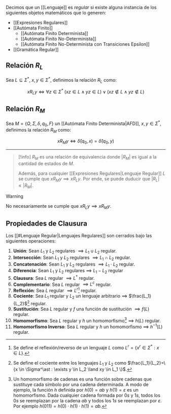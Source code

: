 Decimos que un [[Lenguaje]] es *regular* si existe alguna instancia de los siguientes objetos matemáticos que lo generen:
- [[Expresiones Regulares]]
- [[Autómata Finito]]
	- [[Autómata Finito Determinista]]
	- [[Autómata Finito No-Determinista]]
	- [[Autómata Finito No-Determinista con Transiciones Epsilon]]
- [[Gramática Regular]]

## Relación $R_L$
Sea $L \subseteq \Sigma^\ast,\; x,y \in \Sigma^\ast$, definimos la relación $R_L$ como:

$$x R_{L} y \iff \forall z \in \Sigma^\ast \; (xz \in L \land yz \in L) \lor (xz \notin L \land yz \notin L)$$

## Relación $R_M$
Sea $M=\{Q, \Sigma, \delta, q_0, F\}$ un [[Autómata Finito Determinista|AFD]], $x, y \in \Sigma^\ast$, definimos la relación $R_M$ como:

$$xR_My \iff \hat{\delta}(q_0, x) = \hat{\delta}(q_0, y)$$

***

> [!info]
> $R_M$ es una relación de equivalencia donde $|R_M|$ es igual a la cantidad de estados de $M$.
> 
> Además, para cualquier [[Expresiones Regulares|Lenguaje Regular]] $L$ se cumple que $xR_My \implies xR_Ly$. Por ende, se puede duducir que $|R_L| \leq |R_M|$.

>[!warning]
>No necesariamente se cumple que $xR_Ly \implies xR_My$.

## Propiedades de Clausura
Los [[#Lenguaje Regular|Lenguajes Regulares]] son cerrados bajo las siguientes operaciones:
1. **Unión**: Sean $L_1$ y $L_2$ regulares $\implies L_1 \cup L_2$ regular.
2. **Intersección**: Sean $L_1$ y $L_2$ regulares $\implies L_1 \cap L_2$ regular.
3. **Concatenación**: Sean $L_1$ y $L_2$ regulares $\implies L_1 \cdot L_2$  regular.
4. **Diferencia**: Sean $L_1$ y $L_2$ regulares $\implies$ $L_1 - L_2$ regular
5. **Clausura**: Sea $L$ regular $\implies L^\ast$ regular.
6. **Complementario**: Sea $L$ regular $\implies L^c$ regular.
7. **Reflexión**: Sea $L$ regular $\implies L^r$[^1] regular.
8. **Cociente**: Sea $L_1$ regular y $L_2$ un lenguaje arbitrario $\implies$ $\frac{L_1}{L_2}$[^2]  regular.
9. **Sustitución**: Sea $L$ regular y $f$ una función de sustitución $\implies f(L)$ regular.
10. **Homomorfismo**: Sea $L$ regular y $h$ un homomorfismo[^3] $\implies$ $h(L)$ regular.
11. **Homomorfismo Inverso**: Sea $L$ regular y $h$ un homomorfismo $\implies$ $h^{-1}(L)$ regular.

[^1]: Se define el reflexión/reverso de un lenguaje $L$ como $L^r=\{x^r \in \Sigma^\ast: x \in L\}$. 
[^2]: Se define el cociente entre los lenguajes $L_1$ y $L_2$ como $\frac{L_1}{L_2}=\{x \in \Sigma^\ast : \exists y \in L_2 \land xy \in L_1 \}$.
[^3]: Un homomorfismo de cadenas es una función sobre cadenas que sustituye cada símbolo por una cadena determinada. A modo de ejemplo, la función $h$ definida por $h(0) = ab$ y $h(1) = \varepsilon$ es un homomorfismo. Dada cualquier cadena formada por $0s$ y $1s$, todos los $0s$ se reemplazan por la cadena $ab$ y todos los $1s$ se reemplazan por $\varepsilon$. Por ejemplo $h(011)=h(0) \cdot h(1) \cdot h(1) = ab$.
